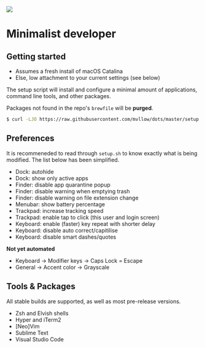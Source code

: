 ![](https://images.unsplash.com/photo-1449247709967-d4461a6a6103?ixlib=rb-1.2.1&ixid=eyJhcHBfaWQiOjEyMDd9&auto=format&fit=crop&fp-y=.7&w=1951&h=480&q=80)

# Minimalist developer

## Getting started

- Assumes a fresh install of macOS Catalina
- Else, low attachment to your current settings (see below)

The setup script will install and configure a minimal amount of applications, command line tools, and other packages.

Packages not found in the repo's `brewfile` will be **purged**.

```sh
$ curl -LJO https://raw.githubusercontent.com/mvllow/dots/master/setup.sh && sh ./setup.sh
```

## Preferences

It is recommeneded to read through `setup.sh` to know exactly what is being modified. The list below has been simplified.

- Dock: autohide
- Dock: show only active apps
- Finder: disable app quarantine popup
- Finder: disable warning when emptying trash
- Finder: disable warning on file extension change
- Menubar: show battery percentage
- Trackpad: increase tracking speed
- Trackpad: enable tap to click (this user and login screen)
- Keyboard: enable (faster) key repeat with shorter delay
- Keyboard: disable auto correct/capitilise
- Keyboard: disable smart dashes/quotes

**Not yet automated**

- Keyboard -> Modifier keys -> Caps Lock = Escape
- General -> Accent color -> Grayscale

## Tools & Packages

All stable builds are supported, as well as most pre-release versions.

- Zsh and Elvish shells
- Hyper and iTerm2
- [Neo]Vim
- Sublime Text
- Visual Studio Code

